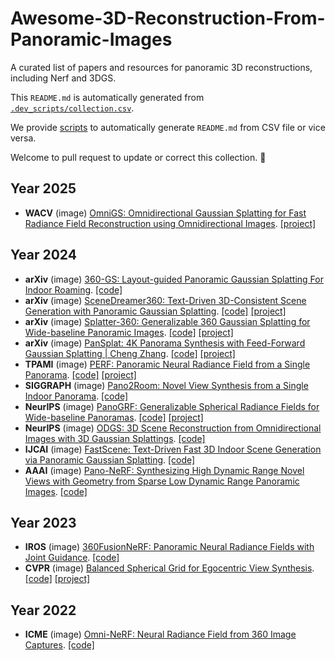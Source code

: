 # Awesome-3D-Reconstruction-From-Panoramic-Images

A curated list of papers and resources for panoramic 3D reconstructions, including Nerf and 3DGS.

This `README.md` is automatically generated from [`.dev_scripts/collection.csv`](.dev_scripts/collection.csv). 

We provide [scripts](.dev_scripts/main.py) to automatically generate `README.md` from CSV file or vice versa. 

Welcome to pull request to update or correct this collection. 🥰
## Year 2025
- **WACV** (image) [OmniGS: Omnidirectional Gaussian Splatting for Fast Radiance Field Reconstruction using Omnidirectional Images](https://arxiv.org/pdf/2404.03202). [[project]](https://liquorleaf.github.io/research/OmniGS/) 
## Year 2024
- **arXiv** (image) [360-GS: Layout-guided Panoramic Gaussian Splatting For Indoor Roaming](https://arxiv.org/pdf/2402.00763.pdf). [[code]](https://github.com/LeoDarcy/360GS) 
- **arXiv** (image) [SceneDreamer360: Text-Driven 3D-Consistent Scene Generation with Panoramic Gaussian Splatting](https://arxiv.org/pdf/2408.13711). [[code]](https://github.com/liwrui/SceneDreamer360)  [[project]](https://scenedreamer360.github.io/) 
- **arXiv** (image) [Splatter-360: Generalizable 360 Gaussian Splatting for Wide-baseline Panoramic Images](). [[code]](https://github.com/thucz/splatter360)  [[project]](https://3d-aigc.github.io/Splatter-360/) 
- **arXiv** (image) [PanSplat: 4K Panorama Synthesis with Feed-Forward Gaussian Splatting | Cheng Zhang](https://arxiv.org/pdf/2412.12096). [[code]](https://github.com/chengzhag/PanSplat?tab=readme-ov-file)  [[project]](https://chengzhag.github.io/publication/pansplat/) 
- **TPAMI** (image) [PERF: Panoramic Neural Radiance Field from a Single Panorama](https://arxiv.org/pdf/2310.16831.pdf). [[code]](https://github.com/perf-project/PeRF)  [[project]](https://perf-project.github.io/) 
- **SIGGRAPH** (image) [Pano2Room: Novel View Synthesis from a Single Indoor Panorama](https://arxiv.org/pdf/2408.11413). [[code]](https://github.com/TrickyGo/Pano2Room) 
- **NeurIPS** (image) [PanoGRF: Generalizable Spherical Radiance Fields for Wide-baseline Panoramas](https://proceedings.neurips.cc/paper_files/paper/2023/file/16049e0c3f47899091ac46f8b3afb178-Paper-Conference.pdf). [[code]](https://github.com/thucz/PanoGRF)  [[project]](https://thucz.github.io/PanoGRF/) 
- **NeurIPS** (image) [ODGS: 3D Scene Reconstruction from Omnidirectional Images with 3D Gaussian Splattings](https://arxiv.org/pdf/2410.20686). [[code]](https://github.com/esw0116/ODGS) 
- **IJCAI** (image) [FastScene: Text-Driven Fast 3D Indoor Scene Generation via Panoramic Gaussian Splatting](https://arxiv.org/pdf/2405.05768). [[code]](https://github.com/Mr-Ma-yikun/FastScene) 
- **AAAI** (image) [Pano-NeRF: Synthesizing High Dynamic Range Novel Views with Geometry from Sparse Low Dynamic Range Panoramic Images](https://arxiv.org/pdf/2312.15942v1.pdf). [[code]](https://github.com/Lu-Zhan/Pano-NeRF) 
## Year 2023
- **IROS** (image) [360FusionNeRF: Panoramic Neural Radiance Fields with Joint Guidance](https://arxiv.org/pdf/2209.14265.pdf). [[code]](https://github.com/MetaSLAM/360FusionNeRF) 
- **CVPR** (image) [Balanced Spherical Grid for Egocentric View Synthesis](https://arxiv.org/pdf/2303.12408). [[code]](https://github.com/changwoonchoi/EgoNeRF)  [[project]](https://changwoon.info/publications/EgoNeRF) 
## Year 2022
- **ICME** (image) [Omni-NeRF: Neural Radiance Field from 360 Image Captures](https://www.researchgate.net/publication/359894633_OMNI-NERF_NEURAL_RADIANCE_FIELD_FROM_360_IMAGE_CAPTURES). [[code]](https://github.com/wuzirui/OmniNeRF) 
